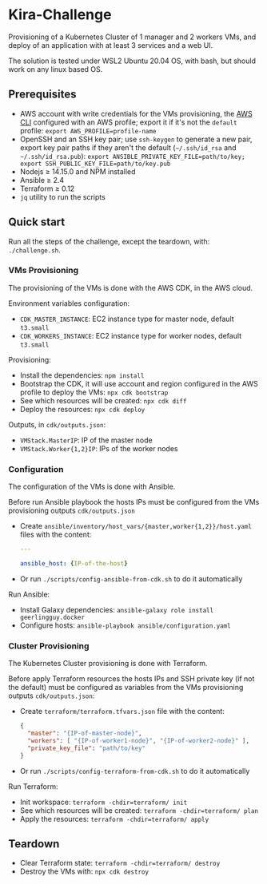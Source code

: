 # Kira-Challenge

Provisioning of a Kubernetes Cluster of 1 manager and 2 workers VMs, and deploy of an application with at least 3 services and a web UI.

The solution is tested under WSL2 Ubuntu 20.04 OS, with bash, but should work on any linux based OS.

## Prerequisites

- AWS account with write credentials for the VMs provisioning, the [AWS CLI](https://docs.aws.amazon.com/cli/latest/userguide/getting-started-install.html) configured with an AWS profile; export it if it's not the `default` profile: `export AWS_PROFILE=profile-name`
- OpenSSH and an SSH key pair; use `ssh-keygen` to generate a new pair, export key pair paths if they aren't the default (`~/.ssh/id_rsa` and `~/.ssh/id_rsa.pub`): `export ANSIBLE_PRIVATE_KEY_FILE=path/to/key; export SSH_PUBLIC_KEY_FILE=path/to/key.pub`
- Nodejs ≥ 14.15.0 and NPM installed
- Ansible ≥ 2.4
- Terraform ≥ 0.12
- `jq` utility to run the scripts

## Quick start

Run all the steps of the challenge, except the teardown, with: `./challenge.sh`.

### VMs Provisioning

The provisioning of the VMs is done with the AWS CDK, in the AWS cloud.

Environment variables configuration:
- `CDK_MASTER_INSTANCE`: EC2 instance type for master node, default `t3.small`
- `CDK_WORKERS_INSTANCE`: EC2 instance type for worker nodes, default `t3.small`

Provisioning:
- Install the dependencies: `npm install`
- Bootstrap the CDK, it will use account and region configured in the AWS profile to deploy the VMs: `npx cdk bootstrap`
- See which resources will be created: `npx cdk diff`
- Deploy the resources: `npx cdk deploy`

Outputs, in `cdk/outputs.json`:
- `VMStack.MasterIP`: IP of the master node
- `VMStack.Worker{1,2}IP`: IPs of the worker nodes

### Configuration

The configuration of the VMs is done with Ansible.

Before run Ansible playbook the hosts IPs must be configured from the VMs provisioning outputs `cdk/outputs.json`
- Create `ansible/inventory/host_vars/{master,worker{1,2}}/host.yaml` files with the content:
  ```yaml
  ---

  ansible_host: {IP-of-the-host}

  ```
- Or run `./scripts/config-ansible-from-cdk.sh` to do it automatically

Run Ansible:
- Install Galaxy dependencies: `ansible-galaxy role install geerlingguy.docker`
- Configure hosts: `ansible-playbook ansible/configuration.yaml`

### Cluster Provisioning

The Kubernetes Cluster provisioning is done with Terraform.

Before apply Terraform resources the hosts IPs and SSH private key (if not the default) must be configured as variables from the VMs provisioning outputs `cdk/outputs.json`:
- Create `terraform/terraform.tfvars.json` file with the content:
  ```json
  {
    "master": "{IP-of-master-node}",
    "workers": [ "{IP-of-worker1-node}", "{IP-of-worker2-node}" ],
    "private_key_file": "path/to/key"
  }
  ```
- Or run `./scripts/config-terraform-from-cdk.sh` to do it automatically

Run Terraform:
- Init workspace: `terraform -chdir=terraform/ init`
- See which resources will be created: `terraform -chdir=terraform/ plan`
- Apply the resources: `terraform -chdir=terraform/ apply`

## Teardown

- Clear Terraform state: `terraform -chdir=terraform/ destroy`
- Destroy the VMs with: `npx cdk destroy`
